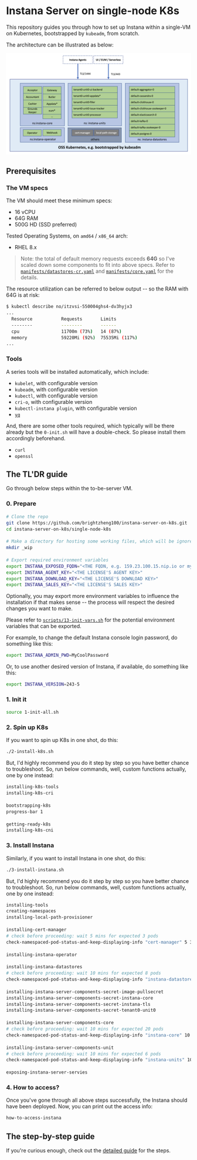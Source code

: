# Instana Server on single-node K8s

This repository guides you through how to set up Instana within a single-VM on Kubernetes, bootstrapped by `kubeadm`, from scratch.

The architecture can be illustrated as below:

![Architecture of Instana Server](./misc/architecture.png)

## Prerequisites

### The VM specs

The VM should meet these minimum specs:
- 16 vCPU
- 64G RAM
- 500G HD (SSD preferred)

Tested Operating Systems, on `amd64` / `x86_64` arch:
- RHEL 8.x

> Note: the total of default memory requests exceeds **64G** so I've scaled down some components to fit into above specs. Refer to [`manifests/datastores-cr.yaml`](./manifests/datastores-cr.yaml) and [`manifests/core.yaml`](./manifests/core.yaml) for the details.

The resource utilization can be referred to below output -- so the RAM with 64G is at risk:

```sh
$ kubectl describe no/itzvsi-550004ghs4-dv3hyjx3
...
  Resource           Requests       Limits
  --------           --------       ------
  cpu                11700m (73%)   14 (87%)
  memory             59220Mi (92%)  75535Mi (117%)
...
```


### Tools

A series tools will be installed automatically, which include:
- `kubelet`, with configurable version
- `kubeadm`, with configurable version
- `kubectl`, with configurable version
- `cri-o`, with configurable version
- `kubectl-instana plugin`, with configurable version
- [`yq`](https://github.com/mikefarah/yq)

And, there are some other tools required, which typically will be there already but the `0-init.sh` will have a double-check.
So please install them accordingly beforehand.
- `curl`
- `openssl`


## The TL'DR guide

Go through below steps within the to-be-server VM.

### 0. Prepare

```sh
# Clone the repo
git clone https://github.com/brightzheng100/instana-server-on-k8s.git
cd instana-server-on-k8s/single-node-k8s

# Make a directory for hosting some working files, which will be ignored by Git
mkdir _wip

# Export required environment variables
export INSTANA_EXPOSED_FQDN="<THE FQDN, e.g. 159.23.100.15.nip.io or mydomain.com>"
export INSTANA_AGENT_KEY="<THE LICENSE'S AGENT KEY>"
export INSTANA_DOWNLOAD_KEY="<THE LICENSE'S DOWNLOAD KEY>"
export INSTANA_SALES_KEY="<THE LICENSE'S SALES KEY>"
```

Optionally, you may export more environment variables to influence the installation if that makes sense -- the process will respect the desired changes you want to make.

Please refer to [`scripts/13-init-vars.sh`](./scripts/13-init-vars.sh) for the potential environment variables that can be exported.

For example, to change the default Instana console login password, do something like this:

```sh
export INSTANA_ADMIN_PWD=MyCoolPassword
```

Or, to use another desired version of Instana, if available, do something like this:

```sh
export INSTANA_VERSION=243-5
```

### 1. Init it

```sh
source 1-init-all.sh
```

### 2. Spin up K8s

If you want to spin up K8s in one shot, do this:

```sh
./2-install-k8s.sh
```

But, I'd highly recommend you do it step by step so you have better chance to troubleshoot.
So, run below commands, well, custom functions actually, one by one instead:

```sh
installing-k8s-tools
installing-k8s-cri

bootstrapping-k8s
progress-bar 1

getting-ready-k8s
installing-k8s-cni
```

### 3. Install Instana

Similarly, if you want to install Instana in one shot, do this:

```sh
./3-install-instana.sh
```

But, I'd highly recommend you do it step by step so you have better chance to troubleshoot.
So, run below commands, well, custom functions actually, one by one instead:

```sh
installing-tools
creating-namespaces
installing-local-path-provisioner

installing-cert-manager
# check before proceeding: wait 5 mins for expected 3 pods
check-namespaced-pod-status-and-keep-displaying-info "cert-manager" 5 3 "kubectl get pod -n cert-manager"

installing-instana-operator

installing-instana-datastores
# check before proceeding: wait 10 mins for expected 8 pods
check-namespaced-pod-status-and-keep-displaying-info "instana-datastores" 10 8 "kubectl get pod -n instana-datastores"

installing-instana-server-components-secret-image-pullsecret
installing-instana-server-components-secret-instana-core
installing-instana-server-components-secret-instana-tls
installing-instana-server-components-secret-tenant0-unit0

installing-instana-server-components-core
# check before proceeding: wait 10 mins for expected 20 pods
check-namespaced-pod-status-and-keep-displaying-info "instana-core" 10 20 "kubectl get pod -n instana-core"

installing-instana-server-components-unit
# check before proceeding: wait 10 mins for expected 6 pods
check-namespaced-pod-status-and-keep-displaying-info "instana-units" 10 6 "kubectl get pod -n instana-units"

exposing-instana-server-servies
```

### 4. How to access?

Once you've gone through all above steps successfully, the Instana should have been deployed.
Now, you can print out the access info:

```sh
how-to-access-instana
```

## The step-by-step guide

If you're curious enough, check out the [detailed guide](./README-DETAILED.md) for the steps.
